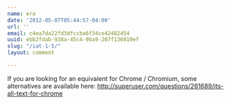 ```yaml
---
name: era
date: '2012-05-07T05:44:57-04:00'
url: ''
email: c4ea7da22fd3dfccba6f34ce42482454
uuid: ebb2fdab-938a-45c4-9ba9-207f136810ef
slug: "/iat-1-5/"
layout: comment

---
```


If you are looking for an equivalent for Chrome / Chromium, some alternatives are available here: http://superuser.com/questions/261689/its-all-text-for-chrome
